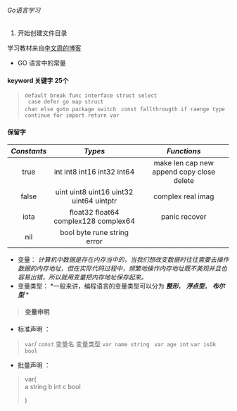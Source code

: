###### Go语言学习
1. 开始创建文件目录

学习教材来自[李文周的博客](https://www.liwenzhou.com/posts/Go/go_menu/)

- GO 语言中的常量


#### keyword 关键字 25个

> `default break func interface struct select`               
> ` case defer go map struct`                    
> `chan else goto package switch `
> `const fallthrougth if raenge type `                
> `continue for import return var `               

#### 保留字
 
 | ***Constants***| ***Types*** | ***Functions*** |
 | :-: | :-: | :-: |
 | true |  int  int8  int16  int32  int64 | make  len  cap  new  append  copy  close  delete|
 | false |uint  uint8  uint16  uint32  uint64  uintptr|complex  real  imag|
 | iota | float32  float64  complex128  complex64| panic  recover| 
 | nil |bool  byte  rune  string  error| |
 
* 变量： 
  *计算机中数据是存在内存当中的，当我们想改变数据时往往需要去操作数据的内存地址，但在实际代码过程中，频繁地操作内存地址既不美观并且也容易出错，所以就用变量把内存地址保存起来。*
* 变量类型：
  *一般来讲，编程语言的变量类型可以分为 ***整形***， ***浮点型***， ***布尔型*** *
> #### 变量申明
 * 标准声明 ：
  > `var`/ `const` 变量名 变量类型
   `var name string`
   ` var age int`
   `var isOk bool`
  * 批量声明 ：

  > var(       
  >  a string
  >  b int
  >  c bool
  >
  >)
  